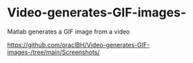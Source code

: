 # Video-generates-GIF-images-
Matlab generates a GIF image from a video

https://github.com/oraclBH/Video-generates-GIF-images-/tree/main/Screenshots/
